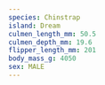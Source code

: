 ```yaml
---
species: Chinstrap
island: Dream
culmen_length_mm: 50.5
culmen_depth_mm: 19.6
flipper_length_mm: 201
body_mass_g: 4050
sex: MALE
---
```

